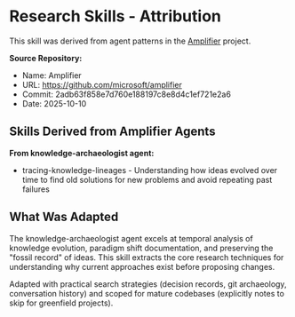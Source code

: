 # Research Skills - Attribution

This skill was derived from agent patterns in the [Amplifier](https://github.com/microsoft/amplifier) project.

**Source Repository:**

- Name: Amplifier
- URL: https://github.com/microsoft/amplifier
- Commit: 2adb63f858e7d760e188197c8e8d4c1ef721e2a6
- Date: 2025-10-10

## Skills Derived from Amplifier Agents

**From knowledge-archaeologist agent:**

- tracing-knowledge-lineages - Understanding how ideas evolved over time to find old solutions for new problems and avoid repeating past failures

## What Was Adapted

The knowledge-archaeologist agent excels at temporal analysis of knowledge evolution, paradigm shift documentation, and preserving the "fossil record" of ideas. This skill extracts the core research techniques for understanding why current approaches exist before proposing changes.

Adapted with practical search strategies (decision records, git archaeology, conversation history) and scoped for mature codebases (explicitly notes to skip for greenfield projects).
